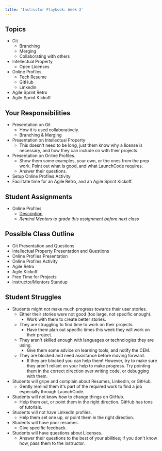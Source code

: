 ```yaml
---
title: 'Instructor Playbook: Week 3'
---
```


## Topics
* Git
    * Branching
    * Merging
    * Collaborating with others
* Intellectual Property
    * Open Licenses
* Online Profiles
    * Tech Resume
    * GitHub
    * LinkedIn
* Agile Sprint Retro
* Agile Sprint Kickoff

## Your Responsibilities
* Presentation on Git
    * How it is used collaboratively.
    * Branching & Merging
* Presentation on Intellectual Property
    * This doesn't need to be long, just them know why a license is necessary, and how they can include on with their projects.
* Presentation on Online Profiles.
    * Show them some examples, your own, or the ones from the prep work. Point out what is good, and what LaunchCode requires.
    * Answer their questions.
* Setup Online Profiles Activity
* Facilitate time for an Agile Retro, and an Agile Sprint Kickoff.

## Student Assignments
* Online Profiles
    * [Description](../../assignments/online-profiles/)
    * *Remind Mentors to grade this assignment before next class*

## Possible Class Outline
* Git Presentation and Questions
* Intellectual Property Presentation and Questions
* Online Profiles Presentation
* Online Profiles Activity
* Agile Retro
* Agile Kickoff
* Free Time for Projects
* Instructor/Mentors Standup

## Student Struggles
* Students might not make much progress towards their user stories.
    * Either their stories were not good (too large, not specific enough).
        * Work with them to create better stories.
    * They are struggling to find time to work on their projects.
        * Have them plan out specific times this week they will work on their project.
    * They aren't skilled enough with languages or technologies they are using.
        * Give them some advice on learning tools, and notify the CEM.
    * They are blocked and need assistance before moving forward.
        * If they are blocked you can help them! However, try to make sure they aren't reliant on your help to make progress. Try pointing them in the correct direction over writing code, or debugging with them.
* Students will gripe and complain about Resumes, LinkedIn, or GitHub.
    * Gently remind them it's part of the required work to find a job especially through LaunchCode.
* Students will not know how to change things on GitHub.
    * Help them out, or point them in the right direction. GitHub has tons of tutorials.
* Students will not have LinkedIn profiles.
    * Help them set one up, or point them in the right direction.
* Students will have poor resumes.
    * Give specific feedback.
* Students will have questions about Licenses.
    * Answer their questions to the best of your abilities; if you don't know how, pass them to the instructor.
